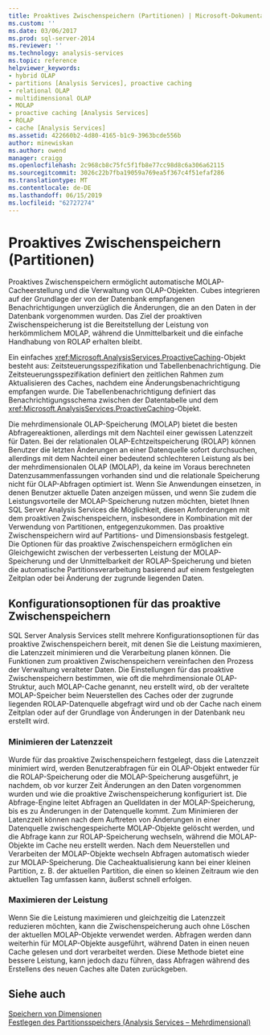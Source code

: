 ```yaml
---
title: Proaktives Zwischenspeichern (Partitionen) | Microsoft-Dokumentation
ms.custom: ''
ms.date: 03/06/2017
ms.prod: sql-server-2014
ms.reviewer: ''
ms.technology: analysis-services
ms.topic: reference
helpviewer_keywords:
- hybrid OLAP
- partitions [Analysis Services], proactive caching
- relational OLAP
- multidimensional OLAP
- MOLAP
- proactive caching [Analysis Services]
- ROLAP
- cache [Analysis Services]
ms.assetid: 422660b2-4d80-4165-b1c9-3963bcde556b
author: minewiskan
ms.author: owend
manager: craigg
ms.openlocfilehash: 2c968cb8c75fc5f1fb8e77cc98d8c6a306a62115
ms.sourcegitcommit: 3026c22b7fba19059a769ea5f367c4f51efaf286
ms.translationtype: MT
ms.contentlocale: de-DE
ms.lasthandoff: 06/15/2019
ms.locfileid: "62727274"
---
```

# <a name="proactive-caching-partitions"></a>Proaktives Zwischenspeichern (Partitionen)
  Proaktives Zwischenspeichern ermöglicht automatische MOLAP-Cacheerstellung und die Verwaltung von OLAP-Objekten. Cubes integrieren auf der Grundlage der von der Datenbank empfangenen Benachrichtigungen unverzüglich die Änderungen, die an den Daten in der Datenbank vorgenommen wurden. Das Ziel der proaktiven Zwischenspeicherung ist die Bereitstellung der Leistung von herkömmlichem MOLAP, während die Unmittelbarkeit und die einfache Handhabung von ROLAP erhalten bleibt.  
  
 Ein einfaches <xref:Microsoft.AnalysisServices.ProactiveCaching>-Objekt besteht aus: Zeitsteuerungsspezifikation und Tabellenbenachrichtigung. Die Zeitsteuerungsspezifikation definiert den zeitlichen Rahmen zum Aktualisieren des Caches, nachdem eine Änderungsbenachrichtigung empfangen wurde. Die Tabellenbenachrichtigung definiert das Benachrichtigungsschema zwischen der Datentabelle und dem <xref:Microsoft.AnalysisServices.ProactiveCaching>-Objekt.  
  
 Die mehrdimensionale OLAP-Speicherung (MOLAP) bietet die besten Abfragereaktionen, allerdings mit dem Nachteil einer gewissen Latenzzeit für Daten. Bei der relationalen OLAP-Echtzeitspeicherung (ROLAP) können Benutzer die letzten Änderungen an einer Datenquelle sofort durchsuchen, allerdings mit dem Nachteil einer bedeutend schlechteren Leistung als bei der mehrdimensionalen OLAP (MOLAP), da keine im Voraus berechneten Datenzusammenfassungen vorhanden sind und die relationale Speicherung nicht für OLAP-Abfragen optimiert ist. Wenn Sie Anwendungen einsetzen, in denen Benutzer aktuelle Daten anzeigen müssen, und wenn Sie zudem die Leistungsvorteile der MOLAP-Speicherung nutzen möchten, bietet Ihnen SQL Server Analysis Services die Möglichkeit, diesen Anforderungen mit dem proaktiven Zwischenspeichern, insbesondere in Kombination mit der Verwendung von Partitionen, entgegenzukommen. Das proaktive Zwischenspeichern wird auf Partitions- und Dimensionsbasis festgelegt. Die Optionen für das proaktive Zwischenspeichern ermöglichen ein Gleichgewicht zwischen der verbesserten Leistung der MOLAP-Speicherung und der Unmittelbarkeit der ROLAP-Speicherung und bieten die automatische Partitionsverarbeitung basierend auf einem festgelegten Zeitplan oder bei Änderung der zugrunde liegenden Daten.  
  
## <a name="proactive-caching-configuration-options"></a>Konfigurationsoptionen für das proaktive Zwischenspeichern  
 SQL Server Analysis Services stellt mehrere Konfigurationsoptionen für das proaktive Zwischenspeichern bereit, mit denen Sie die Leistung maximieren, die Latenzzeit minimieren und die Verarbeitung planen können. Die Funktionen zum proaktiven Zwischenspeichern vereinfachen den Prozess der Verwaltung veralteter Daten. Die Einstellungen für das proaktive Zwischenspeichern bestimmen, wie oft die mehrdimensionale OLAP-Struktur, auch MOLAP-Cache genannt, neu erstellt wird, ob der veraltete MOLAP-Speicher beim Neuerstellen des Caches oder der zugrunde liegenden ROLAP-Datenquelle abgefragt wird und ob der Cache nach einem Zeitplan oder auf der Grundlage von Änderungen in der Datenbank neu erstellt wird.  
  
### <a name="minimizing-latency"></a>Minimieren der Latenzzeit  
 Wurde für das proaktive Zwischenspeichern festgelegt, dass die Latenzzeit minimiert wird, werden Benutzerabfragen für ein OLAP-Objekt entweder für die ROLAP-Speicherung oder die MOLAP-Speicherung ausgeführt, je nachdem, ob vor kurzer Zeit Änderungen an den Daten vorgenommen wurden und wie die proaktive Zwischenspeicherung konfiguriert ist. Die Abfrage-Engine leitet Abfragen an Quelldaten in der MOLAP-Speicherung, bis es zu Änderungen in der Datenquelle kommt. Zum Minimieren der Latenzzeit können nach dem Auftreten von Änderungen in einer Datenquelle zwischengespeicherte MOLAP-Objekte gelöscht werden, und die Abfrage kann zur ROLAP-Speicherung wechseln, während die MOLAP-Objekte im Cache neu erstellt werden. Nach dem Neuerstellen und Verarbeiten der MOLAP-Objekte wechseln Abfragen automatisch wieder zur MOLAP-Speicherung. Die Cacheaktualisierung kann bei einer kleinen Partition, z. B. der aktuellen Partition, die einen so kleinen Zeitraum wie den aktuellen Tag umfassen kann, äußerst schnell erfolgen.  
  
### <a name="maximizing-performance"></a>Maximieren der Leistung  
 Wenn Sie die Leistung maximieren und gleichzeitig die Latenzzeit reduzieren möchten, kann die Zwischenspeicherung auch ohne Löschen der aktuellen MOLAP-Objekte verwendet werden. Abfragen werden dann weiterhin für MOLAP-Objekte ausgeführt, während Daten in einen neuen Cache gelesen und dort verarbeitet werden. Diese Methode bietet eine bessere Leistung, kann jedoch dazu führen, dass Abfragen während des Erstellens des neuen Caches alte Daten zurückgeben.  
  
## <a name="see-also"></a>Siehe auch  
 [Speichern von Dimensionen](../multidimensional-models-olap-logical-dimension-objects/dimensions-storage.md)   
 [Festlegen des Partitionsspeichers &#40;Analysis Services – Mehrdimensional&#41;](../multidimensional-models/set-partition-storage-analysis-services-multidimensional.md)  
  
  
